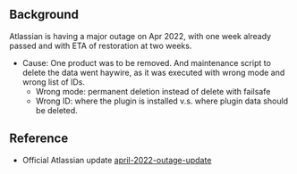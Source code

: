 ## Background

Atlassian is having a major outage on Apr 2022, with one week already passed and with ETA of restoration at two weeks.

* Cause: One product was to be removed.
And maintenance script to delete the data went haywire,
as it was executed with wrong mode and wrong list of IDs.
  * Wrong mode: permanent deletion instead of delete with failsafe
  * Wrong ID: where the plugin is installed v.s. where plugin data should be deleted.

## Reference

* Official Atlassian update [april-2022-outage-update](https://www.atlassian.com/engineering/april-2022-outage-update)